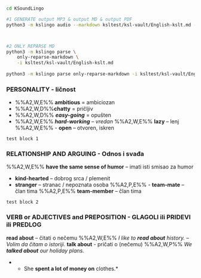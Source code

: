 ```bash

cd KSoundLingo

#1 GENERATE output MP3 & output MD & output PDF
python3 -m kslingo audio --markdown ksltest/ksl-vault/English-kslt.md -learn en -native sr



#2 ONLY REPARSE MD
python3 -m kslingo parse \
	only-reparse-markdown \
	-i ksltest/ksl-vault/English-kslt.md 
	
python3 -m kslingo parse only-reparse-markdown -i ksltest/ksl-vault/English-kslt.md && mv output/Only-Reparsed.md ksltest/ksl-vault/ && meld ksltest/ksl-vault/English-kslt.md ksltest/ksl-vault/Only-Reparsed.md 


```

### PERSONALITY - ličnost
- %%A2,W,E%% **ambitious** = ambiciozan 
- %%A2,W,D%%**chatty** = pričljiv 
- %%A2,W,D%% ***easy-going*** = opušten 
- %%A2,W,E%% ***hard-working** – vredan* 
%%A2,W,E%% **lazy** – lenj 
%%A2,W,E%% - **open** – otvoren, iskren 


```
test block 1
```


### RELATIONSHIP AND ARGUING - Odnos i svađa
 %%A2,W,E%% **have the same sense of humor** – imati isti smisao za humor
- **kind-hearted** – dobrog srca / plemenit 
- **stranger** – stranac / nepoznata osoba
%%A2,P,E%% - **team-mate** – član tima
%%A2,P,E%% **team-member** – član tima


```
test block 2
```
### VERB or ADJECTIVES and PREPOSITION -  GLAGOLI ili PRIDEVI ili PREDLOG
**read about** – čitati o nečemu
%%A2,W,E%% *I like to **read about** history. – Volim da čitam o istoriji.*
**talk about** - pričati o (nečemu)
%%A2,W,P%% *We **talked about** our holiday plans.* 
* - She **spent a lot of money on** clothes.*